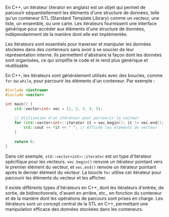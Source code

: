 En C++, un itérateur (iterator en anglais) est un objet qui permet de parcourir séquentiellement les éléments d'une structure de données, telle qu'un conteneur STL (Standard Template Library) comme un vecteur, une liste, un ensemble, ou une carte. Les itérateurs fournissent une interface générique pour accéder aux éléments d'une structure de données, indépendamment de la manière dont elle est implémentée.

Les itérateurs sont essentiels pour traverser et manipuler les données stockées dans des conteneurs sans avoir à se soucier de leur représentation interne. Ils permettent d'abstraire la façon dont les données sont organisées, ce qui simplifie le code et le rend plus générique et réutilisable.

En C++, les itérateurs sont généralement utilisés avec des boucles, comme `for` ou `while`, pour parcourir les éléments d'un conteneur. Par exemple :

```cpp
#include <iostream>
#include <vector>

int main() {
    std::vector<int> vec = {1, 2, 3, 4, 5};
    
    // Utilisation d'un itérateur pour parcourir le vecteur
    for (std::vector<int>::iterator it = vec.begin(); it != vec.end(); ++it) {
        std::cout << *it << " "; // Affiche les éléments du vecteur
    }
    
    return 0;
}
```

Dans cet exemple, `std::vector<int>::iterator` est un type d'itérateur spécifique pour les vecteurs. `vec.begin()` renvoie un itérateur pointant vers le premier élément du vecteur, et `vec.end()` renvoie un itérateur pointant après le dernier élément du vecteur. La boucle `for` utilise cet itérateur pour parcourir les éléments du vecteur et les afficher.

Il existe différents types d'itérateurs en C++, dont les itérateurs d'entrée, de sortie, de bidirectionnels, d'avant en arrière, etc., en fonction du conteneur et de la manière dont les opérations de parcours sont prises en charge. Les itérateurs sont un concept central de la STL en C++, permettant une manipulation efficace des données stockées dans les conteneurs.